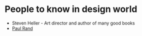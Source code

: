 # People to know in design world

- Steven Heller - Art director and author of many good books
- [Paul Rand][1]


[1]: https://www.wired.com/2015/04/paul-rand-visionary-showed-us-design-matters/
